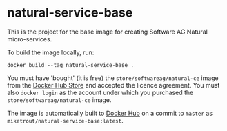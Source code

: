# natural-service-base

This is the project for the base image for creating Software AG Natural micro-services.

To build the image locally, run:

`docker build --tag natural-service-base .`

You must have 'bought' (it is free) the `store/softwareag/natural-ce` image from the [Docker Hub Store](https://hub.docker.com/_/softwareag-natural-ce) and accepted the licence agreement. You must also `docker login` as the account under which you purchased the `store/softwareag/natural-ce` image.

The image is automatically built to [Docker Hub](https://hub.docker.com/r/miketrout/natural-service-base) on a commit to `master` as `miketrout/natural-service-base:latest`.
